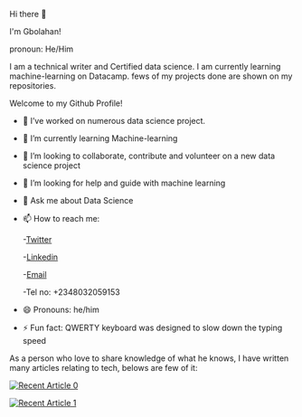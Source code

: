 Hi there 👋

I'm Gbolahan!

pronoun: He/Him

I am a technical writer and Certified data science. I am currently learning machine-learning  on Datacamp. fews of my projects done are shown on my repositories.

Welcome to my Github Profile!
- 🔭 I’ve worked on numerous data science project.
- 🌱 I’m currently learning Machine-learning
- 👯 I’m looking to collaborate, contribute and volunteer on a new data science project 
- 🤔 I’m looking for help and guide with machine learning
- 💬 Ask me about Data Science
- 📫 How to reach me:


     -[Twitter](www.twitter.com/abiolagbolahan3)
     
     -[Linkedin](https://www.linkedin.com/in/abiola-gbolahan-alabi-897432169)
     
     -[Email](omogbolahan0001@gmail.com)
     
     -Tel no: +2348032059153
- 😄 Pronouns: he/him
- ⚡ Fun fact: QWERTY keyboard was designed to slow down the typing speed


As a person who love to share knowledge of what he knows, I have written many articles relating to tech, belows are few of it:

<a target="_blank" href="https://github-readme-medium-recent-article.vercel.app/medium/@abiola0001/0"><img src="https://github-readme-medium-recent-article.vercel.app/medium/@abiola0001/0" alt="Recent Article 0">

<a target="_blank" href="https://github-readme-medium-recent-article.vercel.app/medium/@abiola0001/1"><img src="https://github-readme-medium-recent-article.vercel.app/medium/@abiola0001/1" alt="Recent Article 1">






